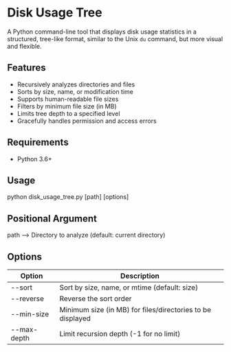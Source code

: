 # Disk Usage Tree

A Python command-line tool that displays disk usage statistics in a structured, tree-like format, similar to the Unix `du` command, but more visual and flexible.

## Features

- Recursively analyzes directories and files
- Sorts by size, name, or modification time
- Supports human-readable file sizes
- Filters by minimum file size (in MB)
- Limits tree depth to a specified level
- Gracefully handles permission and access errors

## Requirements

- Python 3.6+

## Usage

python disk_usage_tree.py [path] [options]

## Positional Argument

path --> Directory to analyze (default: current directory)

## Options

|Option | Description |
|--------|--------------|
|--sort|Sort by size, name, or mtime (default: size)|
|--reverse|Reverse the sort order|
|--min-size|Minimum size (in MB) for files/directories to be displayed|
|--max-depth|Limit recursion depth (-1 for no limit)|

